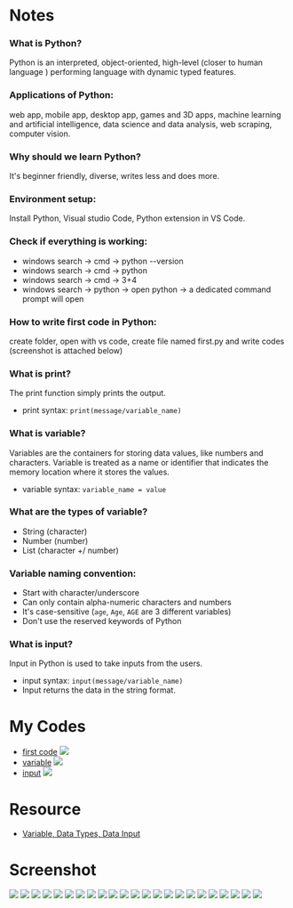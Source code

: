 # Notes

### What is Python?
Python is an interpreted, object-oriented, high-level (closer to human language ) performing language with dynamic typed features.

### Applications of Python:
web app, mobile app, desktop app, games and 3D apps, machine learning and artificial intelligence, data science and data analysis, web scraping, computer vision.

### Why should we learn Python?
It's beginner friendly, diverse, writes less and does more.

### Environment setup:
Install Python, Visual studio Code, Python extension in VS Code.

### Check if everything is working:
- windows search → cmd → python --version
- windows search → cmd → python
- windows search → cmd → 3+4
- windows search → python → open python → a dedicated command prompt will open

### How to write first code in Python:
create folder, open with vs code, create file named first.py and write codes (screenshot is attached below)

### What is print?
The print function simply prints the output.
- print syntax: `print(message/variable_name)`

### What is variable?
Variables are the containers for storing data values, like numbers and characters. Variable is treated as a name or identifier that indicates the memory location where it stores the values.
- variable syntax: `variable_name = value`

### What are the types of variable?
- String (character)
- Number (number)
- List (character +/ number)

### Variable naming convention:
- Start with character/underscore
- Can only contain alpha-numeric characters and numbers
- It's case-sensitive (`age`, `Age`, `AGE` are 3 different variables)
- Don't use the reserved keywords of Python

### What is input?
Input in Python is used to take inputs from the users.
- input syntax: `input(message/variable_name)`
- Input returns the data in the string format.

# My Codes

- [first code](/coding-files/1-first.py)
![](/code-image/first.png)
- [variable](/coding-files/1-variable.py)
![](/code-image/variable.png)
- [input](/coding-files/1-input.py)
![](/code-image/input.png)

# Resource

- [Variable, Data Types, Data Input](https://python.maateen.me/docs/variable-data-type-data-input/)

# Screenshot

![](/screenshot/1.png)
![](/screenshot/2.png)
![](/screenshot/3.png)
![](/screenshot/4.png)
![](/screenshot/5.png)
![](/screenshot/6.png)
![](/screenshot/7.png)
![](/screenshot/8.png)
![](/screenshot/9.png)
![](/screenshot/10.png)
![](/screenshot/11.png)
![](/screenshot/12.png)
![](/screenshot/13.png)
![](/screenshot/14.png)
![](/screenshot/15.png)
![](/screenshot/16.png)
![](/screenshot/17.png)
![](/screenshot/18.png)
![](/screenshot/19.png)
![](/screenshot/20.png)
![](/screenshot/21.png)
![](/screenshot/22.png)
![](/screenshot/23.png)